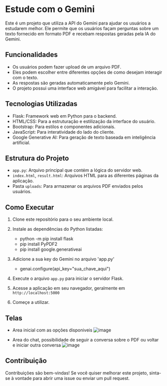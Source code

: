 # Estude com o Gemini

Este é um projeto que utiliza a API do Gemini para ajudar os usuários a estudarem melhor. Ele permite que os usuários façam perguntas sobre um texto fornecido em formato PDF e recebam respostas geradas pela IA do Gemini.

## Funcionalidades

- Os usuários podem fazer upload de um arquivo PDF.
- Eles podem escolher entre diferentes opções de como desejam interagir com o texto.
- As respostas são geradas automaticamente pelo Gemini.
- O projeto possui uma interface web amigável para facilitar a interação.

## Tecnologias Utilizadas

- Flask: Framework web em Python para o backend.
- HTML/CSS: Para a estruturação e estilização da interface do usuário.
- Bootstrap: Para estilos e componentes adicionais.
- JavaScript: Para interatividade do lado do cliente.
- Google Generative AI: Para geração de texto baseada em inteligência artificial.

## Estrutura do Projeto

- `app.py`: Arquivo principal que contém a lógica do servidor web.
- `index.html`, `result.html`: Arquivos HTML para as diferentes páginas da aplicação.
- Pasta `uploads`: Para armazenar os arquivos PDF enviados pelos usuários.

## Como Executar

1. Clone este repositório para o seu ambiente local.
2. Instale as dependências do Python listadas:
    - python -m pip install flask
    - pip install PyPDF2
    - pip install google.generativeai

3. Adicione a sua key do Gemini no arquivo 'app.py'
    - genai.configure(api_key="sua_chave_aqui")
3. Execute o arquivo `app.py` para iniciar o servidor Flask.
4. Acesse a aplicação em seu navegador, geralmente em `http://localhost:5000`
5. Começe a utilizar.

## Telas
- Area inicial com as opções disponiveis
![image](https://github.com/IsabelCamposSilveira/Professor_Gemini/assets/107281625/9ca85cf9-2aa4-41a5-ba0b-016100cb17b1)

- Area do chat, possibilidade de seguir a conversa sobre o PDF ou voltar e iniciar outra conversa
![image](https://github.com/IsabelCamposSilveira/Professor_Gemini/assets/107281625/e7769812-266a-4868-b3b7-c21e1544df09)


## Contribuição

Contribuições são bem-vindas! Se você quiser melhorar este projeto, sinta-se à vontade para abrir uma issue ou enviar um pull request.
